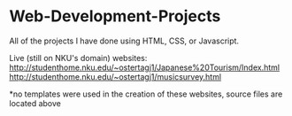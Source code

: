 # Web-Development-Projects
All of the projects I have done using HTML, CSS, or Javascript. 

Live (still on NKU's domain) websites:
http://studenthome.nku.edu/~ostertagj1/Japanese%20Tourism/Index.html
http://studenthome.nku.edu/~ostertagj1/musicsurvey.html

*no templates were used in the creation of these websites, source files are located above
